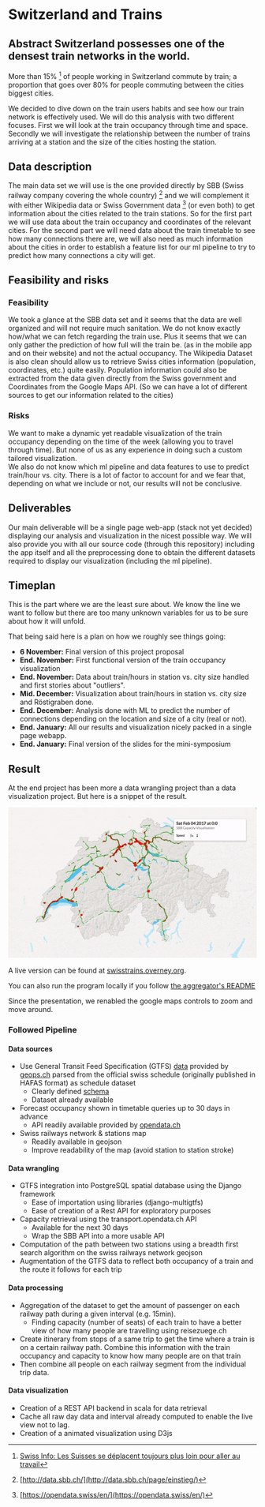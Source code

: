 # Switzerland and Trains
## Abstract Switzerland possesses one of the densest train networks in the world.
More than 15% [^1] of people working in Switzerland commute by train; a proportion that goes over 80% for people commuting between the cities biggest cities.

We decided to dive down on the train users habits and see how our train network is effectively used. We will do this analysis with two different focuses. First we will look at the train occupancy through time and space. Secondly we will investigate the relationship between the number of trains arriving at a station and the size of the cities hosting the station.
## Data description
The main data set we will use is the one provided directly by SBB (Swiss railway company covering the whole country) [^2] and we will complement it with either Wikipedia data or Swiss Government data [^3] (or even both) to get information about the cities related to the train stations.
So for the first part we will use data about the train occupancy and coordinates of the relevant cities.
For the second part we will need data about the train timetable to see how many connections there are, we will also need as much information about the cities in order to establish a feature list for our ml pipeline to try to predict how many connections a city will get.
## Feasibility and risks
### Feasibility
We took a glance at the SBB data set and it seems that the data are well organized and will not require much sanitation. We do not know exactly how/what we can fetch regarding the train use. Plus it seems that we can only gather the prediction of how full will the train be. (as in the mobile app and on their website) and not the actual occupancy.
The Wikipedia Dataset is also clean should allow us to retrieve Swiss cities information (population, coordinates, etc.) quite easily. Population information could also be extracted from the data given directly from the Swiss government and Coordinates from the Google Maps API. (So we can have a lot of different sources to get our information related to the cities)

### Risks
We want to make a dynamic yet readable visualization of the train occupancy depending on the time of the week (allowing you to travel through time). But none of us as any experience in doing such a custom tailored visualization.  
We also do not know which ml pipeline and data features to use to predict train/hour vs. city. There is a lot of factor to account for and we fear that, depending on what we include or not, our results will not be conclusive.

## Deliverables
Our main deliverable will be a single page web-app (stack not yet decided) displaying our analysis and visualization in the nicest possible way.
We will also provide you with all our source code (through this repository) including the app itself and all the preprocessing done to obtain the different datasets required to display our visualization (including the ml pipeline).
## Timeplan
This is the part where we are the least sure about. We know the line we want to follow but there are too many unknown variables for us to be sure about how it will unfold.

That being said here is a plan on how we roughly see things going:

* __6 November:__ Final version of this project proposal
* __End. November:__ First functional version of the train occupancy visualization
* __End. November:__ Data about train/hours in station vs. city size handled and first stories about "outliers".
* __Mid. December:__ Visualization about train/hours in station vs. city size and Röstigraben done.
* __End. December:__ Analysis done with ML to predict the number of connections depending on the location and size of a city (real or not).
* __End. January:__ All our results and visualization nicely packed in a single page webapp.
* __End. January:__ Final version of the slides for the mini-symposium

[^1]: [Swiss Info: Les Suisses se déplacent toujours plus loin pour aller au travail](http://www.swissinfo.ch/fre/les-suisses-se-dÃ©placent-toujours-plus-loin-pour-aller-au-travail/41507140)
[^2]: [http://data.sbb.ch/](http://data.sbb.ch/page/einstieg/)
[^3]: [https://opendata.swiss/en/](https://opendata.swiss/en/)

## Result

At the end project has been more a data wrangling project than a data visualization project. But here is a snippet of the result.

<p align="center">
<img src="example.gif">
</p>

A live version can be found at [swisstrains.overney.org](http://swisstrains.overney.org).

You can also run the program locally if you follow [the aggregator's README](aggregator/README.md)

Since the presentation, we renabled the google maps controls to zoom and move around.


### Followed Pipeline
#### Data sources

* Use General Transit Feed Specification (GTFS) [data](http://gtfs.geops.ch/) provided by [geops.ch](geops.ch) parsed from the official swiss schedule (originally published in HAFAS format) as schedule dataset
	* Clearly defined [schema](https://developers.google.com/transit/gtfs/) 
	* Dataset already available
* Forecast occupancy shown in timetable queries up to 30 days in advance
	* API readily available provided by [opendata.ch](https://transport.opendata.ch)
* Swiss railways network & stations map
	* Readily available in geojson
	* Improve readability of the map (avoid station to station stroke)

#### Data wrangling
* GTFS integration into PostgreSQL spatial database using the Django framework
	* Ease of importation using libraries (django-multigtfs)
	* Ease of creation of a Rest API for exploratory purposes
* Capacity retrieval using the transport.opendata.ch API
	* Available for the next 30 days
	* Wrap the SBB API into a more usable API
* Computation of the path between two stations using a breadth first search algorithm on the swiss railways network geojson
* Augmentation of the GTFS data to reflect both occupancy of a train and the route it follows for each trip

#### Data processing
* Aggregation of the dataset to get the amount of passenger on each railway path during a given interval (e.g. 15min).
	* Finding capacity (number of seats) of each train to have a better view of how many people are travelling using reisezuege.ch
* Create itinerary from stops of a same trip to get the time where a train is on a certain railway path. Combine this information with the train occupancy and capacity to know how many people are on that train
* Then combine all people on each railway segment from the individual trip data.

#### Data visualization
* Creation of a REST API backend in scala for data retrieval
* Cache all raw day data and interval already computed to enable the live view not to lag.
* Creation of a animated visualization using D3js





